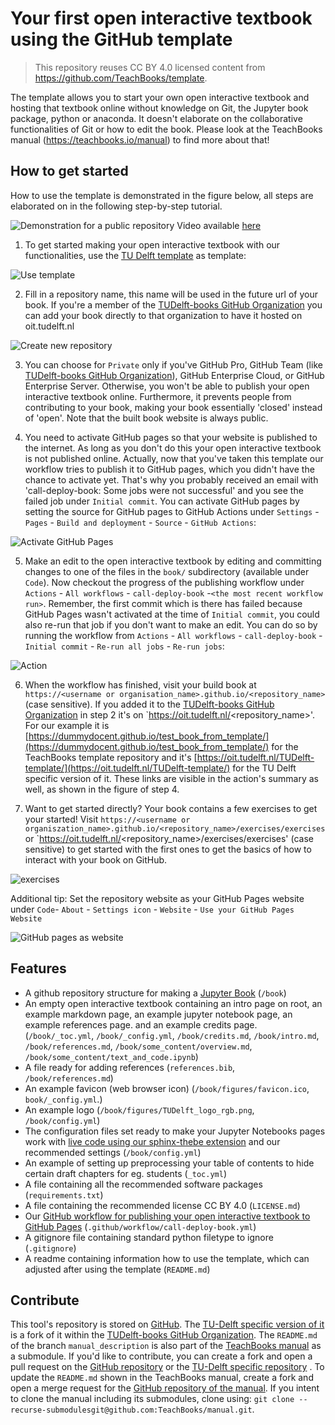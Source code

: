 # Your first open interactive textbook using the GitHub template

> This repository reuses CC BY 4.0 licensed content from https://github.com/TeachBooks/template.

The template allows you to start your own open interactive textbook and hosting that textbook online without knowledge on Git, the Jupyter book package, python or anaconda. It doesn't elaborate on the collaborative functionalities of Git or how to edit the book. Please look at the TeachBooks manual (https://teachbooks.io/manual) to find more about that!

## How to get started

How to use the template is demonstrated in the figure below, all steps are elaborated on in the following step-by-step tutorial.

![Demonstration for a public repository](https://github.com/TeachBooks/template_figures/blob/main/teachbooks-template.gif?raw=true)
Video available [here](https://youtu.be/nN3Oi_MVvF0)


1. To get started making your open interactive textbook with our functionalities, use the [TU Delft template](https://github.com/TUDelft-books/TUDelft-template) as template:

![Use template](https://github.com/TeachBooks/template_figures/blob/main/use_template.png?raw=true)

2. Fill in a repository name, this name will be used in the future url of your book. If you're a member of the [TUDelft-books GitHub Organization](https://github.com/TUDelft-books) you can add your book directly to that organization to have it hosted on oit.tudelft.nl

![Create new repository](https://github.com/TeachBooks/template_figures/blob/main/create_new_repository.png?raw=true)

3. You can choose for `Private` only if you've GitHub Pro, GitHub Team (like [TUDelft-books GitHub Organization](https://github.com/TUDelft-books)), GitHub Enterprise Cloud, or GitHub Enterprise Server. Otherwise, you won't be able to publish your open interactive textbook online. Furthermore, it prevents people from contributing to your book, making your book essentially 'closed' instead of 'open'. Note that the built book website is always public.

4. You need to activate GitHub pages so that your website is published to the internet. As long as you don't do this your open interactive textbook is not published online. Actually, now that you've taken this template our workflow tries to publish it to GitHub pages, which you didn't have the chance to activate yet. That's why you probably received an email with 'call-deploy-book: Some jobs were not successful' and you see the failed job under `Initial commit`. You can activate GitHub pages by setting the source for GitHub pages to GitHub Actions under `Settings` - `Pages` - `Build and deployment` - `Source` - `GitHub Actions`:

![Activate GitHub Pages](https://github.com/TeachBooks/template_figures/blob/main/set_up_pages.png?raw=true)

5. Make an edit to the open interactive textbook by editing and committing changes to one of the files in the `book/` subdirectory (available under `Code`).  Now checkout the progress of the publishing workflow under `Actions` - `All workflows` -  `call-deploy-book` -`<the most recent workflow run>`. Remember, the first commit which is there has failed because GitHub Pages wasn't activated at the time of `Initial commit`, you could also re-run that job if you don't want to make an edit. You can do so by running the workflow from `Actions` - `All workflows` - `call-deploy-book` - `Initial commit` - `Re-run all jobs` - `Re-run jobs`:

![Action](https://github.com/TeachBooks/template_figures/blob/main/action_re-run.jpeg?raw=true)

6. When the workflow has finished, visit your build book at `https://<username or organisation_name>.github.io/<repository_name>` (case sensitive). If you added it to the [TUDelft-books GitHub Organization](https://github.com/TUDelft-books) in step 2 it's on `https://oit.tudelft.nl/<repository_name>'. For our example it is [https://dummydocent.github.io/test_book_from_template/](https://dummydocent.github.io/test_book_from_template/) for the TeachBooks template repository and it's [https://oit.tudelft.nl/TUDelft-template/](https://oit.tudelft.nl/TUDelft-template/) for the TU Delft specific version of it. These links are visible in the action's summary as well, as shown in the figure of step 4.

7. Want to get started directly? Your book contains a few exercises to get your started! Visit `https://<username or organiszation_name>.github.io/<repository_name>/exercises/exercises` or  `https://oit.tudelft.nl/<repository_name>/exercises/exercises' (case sensitive) to get started with the first ones to get the basics of how to interact with your book on GitHub.

![exercises](https://github.com/TeachBooks/template_figures/blob/main/exercises.png?raw=true)

Additional tip: 
Set the repository website as your GitHub Pages website under `Code`- `About` - `Settings icon` - `Website` - `Use your GitHub Pages Website`

![GitHub pages as website](https://github.com/TeachBooks/template_figures/blob/main/use_github_pages_website.png?raw=true)

## Features
- A github repository structure for making a [Jupyter Book](https://github.com/executablebooks/jupyter-book) (`/book`)
- An empty open interactive textbook containing an intro page on root, an example markdown page, an example jupyter notebook page, an example references page. and an example credits page. (`/book/_toc.yml`, `/book/_config.yml`, `/book/credits.md`, `/book/intro.md`, `/book/references.md`, `/book/some_content/overview.md`, `/book/some_content/text_and_code.ipynb`)
- A file ready for adding references (`references.bib`, `/book/references.md`)
- An example favicon (web browser icon) (`/book/figures/favicon.ico`, `book/_config.yml`.)
- An example logo (`/book/figures/TUDelft_logo_rgb.png`, `/book/config.yml`)
- The configuration files set ready to make your Jupyter Notebooks pages work with [live code using our sphinx-thebe extension](https://teachbooks.io/manual/features/live_code.html) and our recommended settings (`/book/config.yml`)
- An example of setting up preprocessing your table of contents to hide certain draft chapters for eg. students (`_toc.yml`)
- A file containing all the recommended software packages (`requirements.txt`)
- A file containing the recommended license CC BY 4.0 (`LICENSE.md`)
- Our [GitHub workflow for publishing your open interactive textbook to GitHub Pages](https://github.com/TeachBooks/deploy-book-workflow) (`.github/workflow/call-deploy-book.yml`)
- A gitignore file containing standard python filetype to ignore (`.gitignore`)
- A readme containing information how to use the template, which can adjusted after using the template (`README.md`)

## Contribute
This tool's repository is stored on [GitHub](https://github.com/TeachBooks/template). The [TU-Delft specific version of it](https://github.com/TUDelft-books/TUDelft-template) is a fork of it within the [TUDelft-books GitHub Organization](https://github.com/TUDelft-books). The `README.md` of the branch `manual_description` is also part of the [TeachBooks manual](https://teachbooks.io/manual/external/template/README.html) as a submodule. If you'd like to contribute, you can create a fork and open a pull request on the [GitHub repository](https://github.com/TeachBooks/template) or the [TU-Delft specific repository](https://github.com/TUDelft-books/TUDelft-template) . To update the `README.md` shown in the TeachBooks manual, create a fork and open a merge request for the [GitHub repository of the manual](https://github.com/TeachBooks/manual). If you intent to clone the manual including its submodules, clone using: `git clone --recurse-submodulesgit@github.com:TeachBooks/manual.git`.
